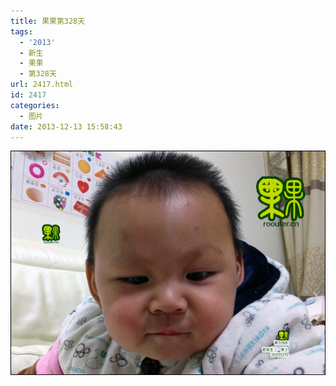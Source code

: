 ```yaml
---
title: 果果第328天
tags:
  - '2013'
  - 新生
  - 果果
  - 第328天
url: 2417.html
id: 2417
categories:
  - 图片
date: 2013-12-13 15:58:43
---
```


[![](/images/uploads/2013/12/果果第328天.jpg "果果第328天")](/images/uploads/2013/12/果果第328天.jpg)